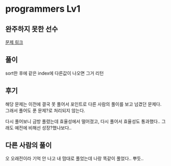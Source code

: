 # programmers Lv1

## 완주하지 못한 선수

[문제 링크](https://programmers.co.kr/learn/courses/30/lessons/42576)

## 풀이
sort한 후에 같은 index에 다른값이 나오면 그거 리턴 


## 후기

해당 문제는 이전에 결국 못 풀어서 포인트로 다른 사람의 풀이를 보고 넘겼던 문제다.
그래서 풀어도 푼 문제?로 처리되지 않는다. 

다시 풀어보니 금방 풀렸는데 효율성에서 떨어졌고,
다시 풀어서 효율성도 통과했다.. 그래도 예전에 비해선 성장?했나보다.. 

## 다른 사람의 풀이

오 오래전이라 기억 안 나고 내 맘대로 풀었는데 나랑 똑같이 풀었다.. 뿌듯..